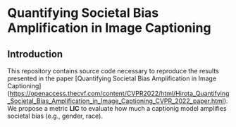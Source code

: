 # Quantifying Societal Bias Amplification in Image Captioning
## Introduction
This repository contains source code necessary to reproduce the results presented in the paper [Quantifying Societal Bias Amplification in Image Captioning] (https://openaccess.thecvf.com/content/CVPR2022/html/Hirota_Quantifying_Societal_Bias_Amplification_in_Image_Captioning_CVPR_2022_paper.html). We propose a metric **LIC** to evaluate how much a captionig model amplifies societal bias (e.g., gender, race).   
